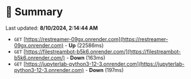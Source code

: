 # 📖 Summary
Last updated: **8/10/2024, 2:14:44 AM**

- `GET` [https://restreamer-09gx.onrender.com](https://restreamer-09gx.onrender.com) - **Up** (22586ms)
- `GET` [https://filestreambot-b5k6.onrender.com/](https://filestreambot-b5k6.onrender.com/) - **Down** (163ms)
- `GET` [https://jupyterlab-python3-12-3.onrender.com](https://jupyterlab-python3-12-3.onrender.com) - **Down** (197ms)
